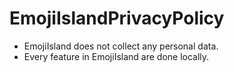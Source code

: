 # EmojiIslandPrivacyPolicy

- EmojiIsland does not collect any personal data.
- Every feature in EmojiIsland are done locally.
